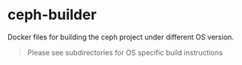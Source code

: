 # ceph-builder
Docker files for building the ceph project under different OS version.

> Please see subdirectories for OS specific build instructions
